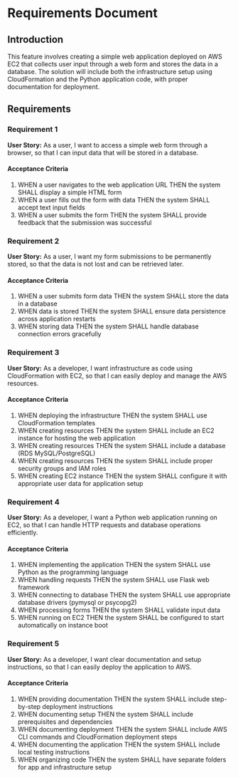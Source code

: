 # Requirements Document

## Introduction

This feature involves creating a simple web application deployed on AWS EC2 that collects user input through a web form and stores the data in a database. The solution will include both the infrastructure setup using CloudFormation and the Python application code, with proper documentation for deployment.

## Requirements

### Requirement 1

**User Story:** As a user, I want to access a simple web form through a browser, so that I can input data that will be stored in a database.

#### Acceptance Criteria

1. WHEN a user navigates to the web application URL THEN the system SHALL display a simple HTML form
2. WHEN a user fills out the form with data THEN the system SHALL accept text input fields
3. WHEN a user submits the form THEN the system SHALL provide feedback that the submission was successful

### Requirement 2

**User Story:** As a user, I want my form submissions to be permanently stored, so that the data is not lost and can be retrieved later.

#### Acceptance Criteria

1. WHEN a user submits form data THEN the system SHALL store the data in a database
2. WHEN data is stored THEN the system SHALL ensure data persistence across application restarts
3. WHEN storing data THEN the system SHALL handle database connection errors gracefully

### Requirement 3

**User Story:** As a developer, I want infrastructure as code using CloudFormation with EC2, so that I can easily deploy and manage the AWS resources.

#### Acceptance Criteria

1. WHEN deploying the infrastructure THEN the system SHALL use CloudFormation templates
2. WHEN creating resources THEN the system SHALL include an EC2 instance for hosting the web application
3. WHEN creating resources THEN the system SHALL include a database (RDS MySQL/PostgreSQL)
4. WHEN creating resources THEN the system SHALL include proper security groups and IAM roles
5. WHEN creating EC2 instance THEN the system SHALL configure it with appropriate user data for application setup

### Requirement 4

**User Story:** As a developer, I want a Python web application running on EC2, so that I can handle HTTP requests and database operations efficiently.

#### Acceptance Criteria

1. WHEN implementing the application THEN the system SHALL use Python as the programming language
2. WHEN handling requests THEN the system SHALL use Flask web framework
3. WHEN connecting to database THEN the system SHALL use appropriate database drivers (pymysql or psycopg2)
4. WHEN processing forms THEN the system SHALL validate input data
5. WHEN running on EC2 THEN the system SHALL be configured to start automatically on instance boot

### Requirement 5

**User Story:** As a developer, I want clear documentation and setup instructions, so that I can easily deploy the application to AWS.

#### Acceptance Criteria

1. WHEN providing documentation THEN the system SHALL include step-by-step deployment instructions
2. WHEN documenting setup THEN the system SHALL include prerequisites and dependencies
3. WHEN documenting deployment THEN the system SHALL include AWS CLI commands and CloudFormation deployment steps
4. WHEN documenting the application THEN the system SHALL include local testing instructions
5. WHEN organizing code THEN the system SHALL have separate folders for app and infrastructure setup